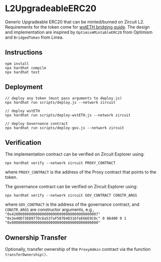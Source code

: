 # L2UpgradeableERC20

Generic Upgradeable ERC20 that can be minted/burned on Zircuit L2.
Requirements for the token come for [wstETH bridging guide](https://docs.lido.fi/token-guides/wsteth-bridging-guide).
The design and implementation are inspired by `OptimismMintableERC20` from Optimism and `BridgedToken` from Linea.

## Instructions

```
npm install
npx hardhat compile
npx hardhat test
```

## Deployment

```
// deploy any token (must pass arguments to deploy.js)
npx hardhat run scripts/deploy.js --network zircuit

// deploy wstETH
npx hardhat run scripts/deploy-wstETH.js --network zircuit

// deploy Governance contract
npx hardhat run scripts/deploy-gov.js --network zircuit
```

## Verification

The implementation contract can be verified on Zircuit Explorer using:

```
npx hardhat verify --network zircuit PROXY_CONTRACT
```

where `PROXY_CONTRACT` is the address of the Proxy contract that points to the token.

The governance contract can be verified on Zircuit Explorer using:

```
npx hardhat verify --network zircuit GOV_CONTRACT CONSTR_ARGS
```

where `GOV_CONTRACT` is the address of the governance contract, and `CONSTR_ARGS` are constructor arguments, e.g., `"0x4200000000000000000000000000000000000007" "0x3e40D73EB977Dc6a537aF587D48316feE66E9C8c" 0 86400 0 1 "0x0000000000000000000000000000000000000000"`

## Ownership Transfer

Optionally, transfer ownership of the `ProxyAdmin` contract via the function `transferOwnership()`.
